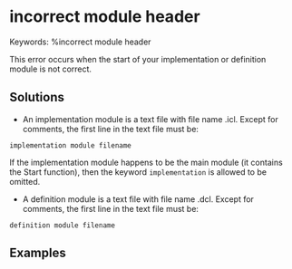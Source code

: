 # incorrect module header

Keywords: %incorrect module header

This error occurs when the start of your implementation or definition module is not correct. 

## Solutions

- An implementation module is a text file with file name <filename>.icl. Except for comments,
  the first line in the text file must be:

```clean
implementation module filename
```

  If the implementation module happens to be the main module (it contains the Start function),
  then the keyword `implementation` is allowed to be omitted.

- A definition module is a text file with file name <filename>.dcl. Except for comments,
  the first line in the text file must be:

```clean
definition module filename
```

## Examples
